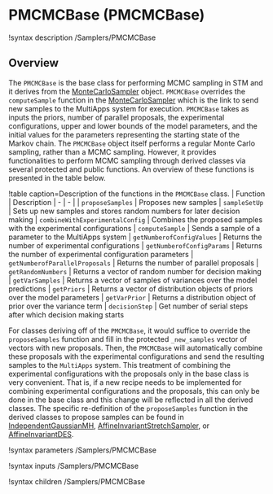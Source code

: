 # PMCMCBase (PMCMCBase)

!syntax description /Samplers/PMCMCBase

## Overview

The `PMCMCBase` is the base class for performing MCMC sampling in STM and it derives from the [MonteCarloSampler](MonteCarloSampler.md) object. `PMCMCBase` overrides the `computeSample` function in the [MonteCarloSampler](MonteCarloSampler.md) which is the link to send new samples to the MultiApps system for execution. `PMCMCBase` takes as inputs the priors, number of parallel proposals, the experimental configurations, upper and lower bounds of the model parameters, and the initial values for the parameters representing the starting state of the Markov chain. The `PMCMCBase` object itself performs a regular Monte Carlo sampling, rather than a MCMC sampling. However, it provides functionalities to perform MCMC sampling through derived classes via several protected and public functions. An overview of these functions is presented in the table below.

!table caption=Description of the functions in the `PMCMCBase` class.
| Function | Description
| - | - |
| `proposeSamples` | Proposes new samples
| `sampleSetUp` | Sets up new samples and stores random numbers for later decision making
| `combineWithExperimentalConfig` | Combines the proposed samples with the experimental configurations
| `computeSample` | Sends a sample of a parameter to the MultiApps system
| `getNumberofConfigValues` | Returns the number of experimental configurations
| `getNumberofConfigParams` | Returns the number of experimental configuration parameters
| `getNumberofParallelProposals` | Returns the number of parallel proposals
| `getRandomNumbers` | Returns a vector of random number for decision making
| `getVarSamples` | Returns a vector of samples of variances over the model predictions
| `getPriors` | Returns a vector of distribution objects of priors over the model parameters
| `getVarPrior` | Returns a distribution object of prior over the variance term
| `decisionStep` | Get number of serial steps after which decision making starts

For classes deriving off of the `PMCMCBase`, it would suffice to override the `proposeSamples` function and fill in the protected `_new_samples` vector of vectors with new proposals. Then, the `PMCMCBase` will automatically combine these proposals with the experimental configurations and send the resulting samples to the `MultiApps` system. This treatment of combining the experimental configurations with the proposals only in the base class is very convenient. That is, if a new recipe needs to be implemented for combining experimental configurations and the proposals, this can only be done in the base class and this change will be reflected in all the derived classes. The specific re-definition of the `proposeSamples` function in the derived classes to propose samples can be found in [IndependentGaussianMH](IndependentGaussianMH.md), [AffineInvariantStretchSampler](AffineInvariantStretchSampler.md), or [AffineInvariantDES](AffineInvariantDES.md).

!syntax parameters /Samplers/PMCMCBase

!syntax inputs /Samplers/PMCMCBase

!syntax children /Samplers/PMCMCBase
